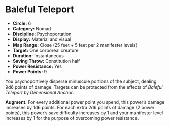 # Baleful Teleport

- **Circle:** 6
- **Category:** Nomad
- **Discipline:** Psychoportation
- **Display:** Material and visual
- **Map Range:** Close (25 feet + 5 feet per 2 manifester levels)
- **Target:** One corporeal creature
- **Duration:** Instantaneous
- **Saving Throw:** Constitution half
- **Power Resistance:** Yes
- **Power Points:** 9

You psychoportively disperse minuscule portions of the subject, dealing 9d6 points of damage. Targets can be protected from the effects of *Baleful Teleport* by *Dimensional Anchor*.

**Augment:** For every additional power point you spend, this power’s damage increases by 1d6 points. For each extra 2d6 points of damage (2 power points), this power’s save difficulty increases by 1 and your manifester level increases by 1 for the purpose of overcoming power resistance.
